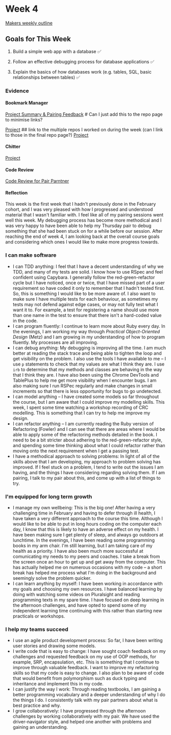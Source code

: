 # Week 4
[Makers weekly outline](https://github.com/makersacademy/course/blob/master/week_outlines.md/)

## Goals for This Week

1. Build a simple web app with a database ✅


2. Follow an effective debugging process for database applications ✅


3. Explain the basics of how databases work (e.g. tables, SQL, basic relationships between tables) ✅


### Evidence 

#### Bookmark Manager 

[Project Summary & Pairing Feedback]() # Can I just add this to the repo page to minimise links? 

[Project]() ## link to the multiple repos I worked on during the week (can I link to those in the final repo page?)
[Project]()


#### Chitter

[Project]() 


#### Code Review

[Code Review for Pair Parntner](https://github.com/makersacademy/rps-challenge/pull/2034)

#### Reflection

This week is the first week that I hadn't previously done in the February cohort, and I was very pleased with how I progressed and understood material that I wasn't familiar with. I feel like all of my pairing sessions went well this week. My debugging process has become more methodical and I was very happy to have been able to help my Thursday pair to debug something that she had been stuck on for a while before our session. 
After reaching the end of week 4, I am looking back at the overall course goals and considering which ones I would like to make more progress towards.
### **I can make software**

- I can TDD anything: I feel that I have a decent understanding of why we TDD, and many of my tests are solid. I know how to use RSpec and feel confident using Capybara. I generally follow the red-green-refactor cycle but I have noticed, once or twice, that I have missed part of a user requirement so have coded it only to remember that I hadn't tested first. So, this is something I would like to be more aware of. I also want to make sure I have multiple tests for each behaviour, as sometimes my tests may not defend against edge cases, or may not fully test what I want it to. For example, a test for registering a name should use more than one name in the test to ensure that there isn't a hard-coded value in the code. 
- I can program fluently: I continue to learn more about Ruby every day. In the evenings, I am working my way through *Practical Object-Oriented Design* (Metz) and I am growing in my understanding of how to program fluently. My processes are all improving.
- I can debug anything: My debugging is improving all the time. I am much better at reading the stack trace and being able to tighten the loop and get visibility on the problem. I also use the tools I have available to me – I use `p` statements to check that my values are what I think they are. I use `irb` to determine that my methods and classes are behaving in the way that I think they are. I have also been using the Chrome DevTools and TablePlus to help me get more visibility when I encounter bugs. I am also making sure I run RSPec regularly and make changes in small increments so that there is less opportunity for bugs to go undetected. 
- I can model anything – I have created some models so far throughout the course, but I am aware that I could improve my modelling skills. This week, I spent some time watching a workshop recording of CRC modelling. This is something that I can try to help me improve my design. 
- I can refactor anything – I am currently reading the Ruby version of Refactoring (Fowler) and I can see that there are areas where I would be able to apply some of the refactoring methods detailed in the book. I need to be a bit stricter about adhering to the red-green-refactor style, and spending some time thinking about what I could refactor rather than moving onto the next requirement when I get a passing test. 
- I have a methodical approach to solving problems: In light of all of the skills above that I am developing, my approach to problem solving has improved. If I feel stuck on a problem, I tend to write out the issues I am having, and the things I have considering regarding solving them. If I am pairing, I talk to my pair about this, and come up with a list of things to try. 

### **I'm equipped for long term growth**

- I manage my own wellbeing: This is the big one! After having a very challenging time in February and having to defer through ill health, I have taken a very different approach to the course this time. Although I would like to be able to put in long hours coding on the computer each day, I know that this is likely to have an adverse effect on my health. I have been making sure I get plenty of sleep, and always go outdoors at lunchtime. In the evenings, I have been reading some programming books in my arm chair. I'm still learning, but I am taking care of my health as a priority. I have also been much more successful at comunicating my needs to my peers and coaches. I take a break from the screen once an hour to get up and get away from the computer. This has actually helped me on numerous occasions with my code – a short break has helped me process what I'm doing in the background and seemingly solve the problem quicker. 
- I can learn anything by myself: I have been working in accordance with my goals and choosing my own resources. I have balanced learning by doing with watching some videos on Pluralsight and reading programming texts in my spare time. I have focused on deep learning in the afternoon challenges, and have opted to spend some of my independent learning time continuing with this rather than starting new practicals or workshops. 

### **I help my teams succeed**

- I use an agile product development process: So far, I have been writing user stories and drawing some models. 
- I write code that is easy to change: I have sought coach feedback on my challenges and requested feedback on my use of OOP methods, for example, SRP, encapsulation, etc. This is something that I continue to improve through valuable feedback. I want to improve my refactoring skills so that my code is easy to change. I also plan to be aware of code that would benefit from polymorphism such as duck typing and inheritance and implement this in my code. 
- I can justify the way I work: Through reading textbooks, I am gaining a better programming vocabulary and a deeper understanding of why I do the things I do. I consistently talk with my pair partners about what is best practice and why. 
- I grow collaboratively: I have progressed through the afternoon challenges by working collaboratively with my pair. We have used the driver-navigator style, and helped one another with problems and gaining an understanding. 
